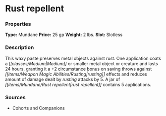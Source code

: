 ﻿---
Title: "Rust repellent"
Type: "Mundane"
Price: "25 gp"
Weight: "2 lbs."
Slot: "Slotless"
Description: |
  "This waxy paste preserves metal objects against rust. One application coats a Medium or smaller metal object or creature and lasts 24 hours, granting it a +2 circumstance bonus on saving throws against rusting effects and reduces amount of damage dealt by rusting attacks by 5. A jar of rust repellent contains 5 applications."
Sources: "['Cohorts and Companions']"
---

# Rust repellent

### Properties

**Type:** Mundane **Price:** 25 gp **Weight:** 2 lbs. **Slot:** Slotless

### Description

This waxy paste preserves metal objects against rust. One application coats a _[[classes/Medium|Medium]]_ or smaller metal object or creature and lasts 24 hours, granting it a +2 circumstance bonus on saving throws against _[[items/Weapon Magic Abilities/Rusting|rusting]]_ effects and reduces amount of damage dealt by _rusting_ attacks by 5. A jar of _[[items/Mundane/Rust repellent|rust repellent]]_ contains 5 applications.

### Sources

* Cohorts and Companions